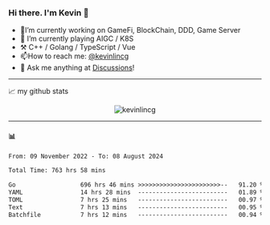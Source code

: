 ### Hi there. I'm Kevin 👋

- 🔭I’m currently working on GameFi, BlockChain, DDD, Game Server
- 🌱 I’m currently playing AIGC / K8S
-   :hammer_and_pick: C++ / Golang / TypeScript / Vue
- 📫How to reach me: [@kevinlincg](https://twitter.com/kevinlincg) 
-   :thought_balloon: Ask me anything at [Discussions](https://github.com/kevinlincg/kevinlincg/issues/new)!

---

📈 my github stats

<p align="center"> <img src="https://github-readme-stats-ouuan.vercel.app/api?username=kevinlincg&theme=dark&show_icons=true&count_private=true" alt="kevinlincg" />

---

#### :bar_chart: 

<!--START_SECTION:waka-->

```txt
From: 09 November 2022 - To: 08 August 2024

Total Time: 763 hrs 58 mins

Go                  696 hrs 46 mins >>>>>>>>>>>>>>>>>>>>>>>--   91.20 %
YAML                14 hrs 28 mins  -------------------------   01.89 %
TOML                7 hrs 25 mins   -------------------------   00.97 %
Text                7 hrs 13 mins   -------------------------   00.95 %
Batchfile           7 hrs 12 mins   -------------------------   00.94 %
```

<!--END_SECTION:waka-->
